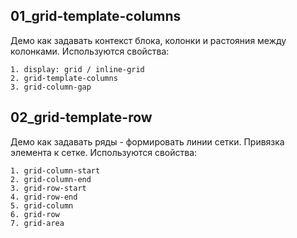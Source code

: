 ## 01_grid-template-columns
Демо как задавать контекст блока, колонки и растояния между колонками.
Используются свойства:

    1. display: grid / inline-grid
    2. grid-template-columns
    3. grid-column-gap

## 02_grid-template-row
Демо как задавать ряды - формировать линии сетки.
Привязка элемента к сетке.
Используются свойства:

    1. grid-column-start
    2. grid-column-end
    3. grid-row-start
    4. grid-row-end
    5. grid-column
    6. grid-row
    7. grid-area

